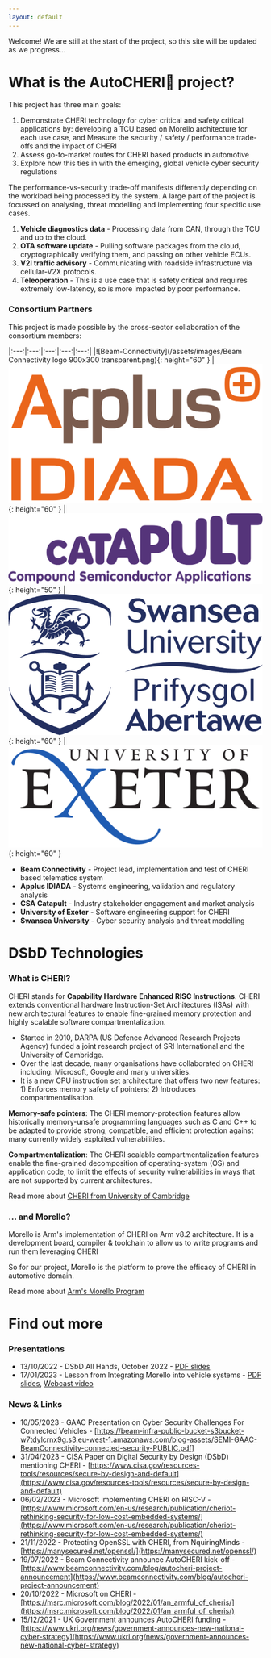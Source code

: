 ```yaml
---
layout: default
---
```


Welcome! We are still at the start of the project, so this site will be updated as we progress... 


# What is the AutoCHERI🍒 project?

This project has three main goals:

1. Demonstrate CHERI technology for cyber critical and safety critical applications by: 
     developing a TCU based on Morello architecture for each use case, and
     Measure the security / safety / performance trade-offs and the impact of CHERI
1. Assess go-to-market routes for CHERI based products in automotive
1. Explore how this ties in with the emerging, global vehicle cyber security regulations

The performance-vs-security trade-off manifests differently depending on the workload being processed by the system. A large part of the project is focussed on analysing, threat modelling and implementing four specific use cases. 

1. **Vehicle diagnostics data** - Processing data from CAN, through the TCU and up to the cloud.
1. **OTA software update** - Pulling software packages from the cloud, cryptographically verifying them, and passing on other vehicle ECUs.
1. **V2I traffic advisory** - Communicating with roadside infrastructure via cellular-V2X protocols.
1. **Teleoperation** - This is a use case that is safety critical and requires extremely low-latency, so is more impacted by poor performance.


### Consortium Partners

This project is made possible by the cross-sector collaboration of the consortium members:

|:---:|:---:|:---:|:---:|:---:|
|![Beam-Connectivity](/assets/images/Beam Connectivity logo 900x300 transparent.png){: height="60" } | ![Applus-IDIADA](/assets/images/Applus+_IDIADA_Logo.png){: height="60" }  | ![Beam-Connectivity](/assets/images/CSA-Catapult-transparent.png){: height="50" } | ![Beam-Connectivity](/assets/images/swansea-university-2017.en.png){: height="60" } | ![Beam-Connectivity](/assets/images/Uni_Exeter.svg.png){: height="60" }

* **Beam Connectivity** - Project lead, implementation and test of CHERI based telematics system
* **Applus IDIADA** - Systems engineering, validation and regulatory analysis
* **CSA Catapult** - Industry stakeholder engagement and market analysis
* **University of Exeter** - Software engineering support for CHERI
* **Swansea University** - Cyber security analysis and threat modelling



# DSbD Technologies 

### What is CHERI?

CHERI stands for **Capability Hardware Enhanced RISC Instructions**. CHERI extends conventional hardware Instruction-Set Architectures (ISAs) with new architectural features to enable fine-grained memory protection and highly scalable software compartmentalization. 

* Started in 2010, DARPA (US Defence Advanced Research Projects Agency) funded a joint research project of SRI International and the University of Cambridge.
* Over the last decade, many organisations have collaborated on CHERI including: Microsoft, Google and many universities.
* It is a new CPU instruction set architecture that offers two new features: 1) Enforces memory safety of pointers; 2) Introduces compartmentalisation.

**Memory-safe pointers**: The CHERI memory-protection features allow historically memory-unsafe programming languages such as C and C++ to be adapted to provide strong, compatible, and efficient protection against many currently widely exploited vulnerabilities. 

**Compartmentalization**: The CHERI scalable compartmentalization features enable the fine-grained decomposition of operating-system (OS) and application code, to limit the effects of security vulnerabilities in ways that are not supported by current architectures. 

Read more about [CHERI from University of Cambridge](https://www.cl.cam.ac.uk/research/security/ctsrd/cheri)

### ... and Morello?

Morello is Arm's implementation of CHERI on Arm v8.2 architecture.
It is a development board, compiler & toolchain to allow us to write programs and run them leveraging CHERI

So for our project, Morello is the platform to prove the efficacy of CHERI in automotive domain.

Read more about [Arm's Morello Program](https://www.arm.com/architecture/cpu/morello    )

# Find out more

### Presentations

* 13/10/2022 - DSbD All Hands, October 2022 - [PDF slides](https://beam-infra-public-bucket-s3bucket-w7tdylcrnx9g.s3.eu-west-1.amazonaws.com/blog-assets/DSbD+All+Hands+Oct+2022+-+AutoCHERI+update.pdf)
* 17/01/2023 - Lesson from Integrating Morello into vehicle systems - [PDF slides](https://beam-infra-public-bucket-s3bucket-w7tdylcrnx9g.s3.eu-west-1.amazonaws.com/blog-assets/Beam+Connectivity+-+Lessons+from+Integrating+Morello+into+Vehicle+System.pdf), [Webcast video](https://www.youtube.com/watch?v=u58BDmhonSE)

### News & Links

* 10/05/2023 - GAAC Presentation on Cyber Security Challenges For Connected Vehicles - [https://beam-infra-public-bucket-s3bucket-w7tdylcrnx9g.s3.eu-west-1.amazonaws.com/blog-assets/SEMI-GAAC-BeamConnectivity-connected-security-PUBLIC.pdf]
* 31/04/2023 - CISA Paper on Digital Security by Design (DSbD) mentioning CHERI - [https://www.cisa.gov/resources-tools/resources/secure-by-design-and-default](https://www.cisa.gov/resources-tools/resources/secure-by-design-and-default)
* 06/02/2023 - Microsoft implementing CHERI on RISC-V - [https://www.microsoft.com/en-us/research/publication/cheriot-rethinking-security-for-low-cost-embedded-systems/](https://www.microsoft.com/en-us/research/publication/cheriot-rethinking-security-for-low-cost-embedded-systems/)
* 21/11/2022 - Protecting OpenSSL with CHERI, from NquiringMinds - [https://manysecured.net/openssl/](https://manysecured.net/openssl/)
* 19/07/2022 - Beam Connectivity announce AutoCHERI kick-off - [https://www.beamconnectivity.com/blog/autocheri-project-announcement](https://www.beamconnectivity.com/blog/autocheri-project-announcement)
* 20/10/2022 - Microsoft on CHERI - [https://msrc.microsoft.com/blog/2022/01/an_armful_of_cheris/](https://msrc.microsoft.com/blog/2022/01/an_armful_of_cheris/)
* 15/12/2021 - UK Government announces AutoCHERI funding - [https://www.ukri.org/news/government-announces-new-national-cyber-strategy](https://www.ukri.org/news/government-announces-new-national-cyber-strategy)
